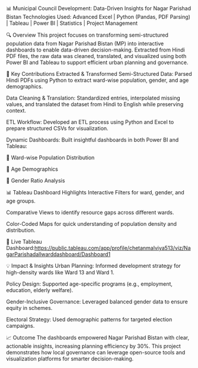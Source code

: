 📊 Municipal Council Development: Data-Driven Insights for Nagar Parishad Bistan
Technologies Used: Advanced Excel | Python (Pandas, PDF Parsing) | Tableau | Power BI | Statistics | Project Management

🔍 Overview
This project focuses on transforming semi-structured population data from Nagar Parishad Bistan (MP) into interactive dashboards to enable data-driven decision-making. Extracted from Hindi PDF files, the raw data was cleaned, translated, and visualized using both Power BI and Tableau to support efficient urban planning and governance.

📌 Key Contributions
Extracted & Transformed Semi-Structured Data: Parsed Hindi PDFs using Python to extract ward-wise population, gender, and age demographics.

Data Cleaning & Translation: Standardized entries, interpolated missing values, and translated the dataset from Hindi to English while preserving context.

ETL Workflow: Developed an ETL process using Python and Excel to prepare structured CSVs for visualization.

Dynamic Dashboards: Built insightful dashboards in both Power BI and Tableau:

📍 Ward-wise Population Distribution

👥 Age Demographics

🚻 Gender Ratio Analysis

📊 Tableau Dashboard Highlights
Interactive Filters for ward, gender, and age groups.

Comparative Views to identify resource gaps across different wards.

Color-Coded Maps for quick understanding of population density and distribution.

🔗 Live Tableau Dashboard:https://public.tableau.com/app/profile/chetanmalviya513/viz/NagarParishadallwarddashboard/Dashboard1

💡 Impact & Insights
Urban Planning: Informed development strategy for high-density wards like Ward 13 and Ward 1.

Policy Design: Supported age-specific programs (e.g., employment, education, elderly welfare).

Gender-Inclusive Governance: Leveraged balanced gender data to ensure equity in schemes.

Electoral Strategy: Used demographic patterns for targeted election campaigns.

📈 Outcome
The dashboards empowered Nagar Parishad Bistan with clear, actionable insights, increasing planning efficiency by 30%. This project demonstrates how local governance can leverage open-source tools and visualization platforms for smarter decision-making.
